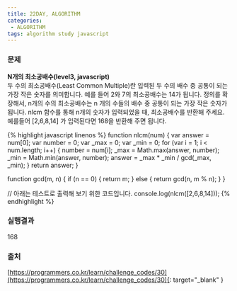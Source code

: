 ```yaml
---
title: 22DAY, ALGORITHM
categories:
 - ALGORITHM
tags: algorithm study javascript
---
```


### 문제
**N개의 최소공배수(level3, javascript)**<br />
두 수의 최소공배수(Least Common Multiple)란 입력된 두 수의 배수 중 공통이 되는 가장 작은 숫자를 의미합니다. 예를 들어 2와 7의 최소공배수는 14가 됩니다. 정의를 확장해서, n개의 수의 최소공배수는 n 개의 수들의 배수 중 공통이 되는 가장 작은 숫자가 됩니다. nlcm 함수를 통해 n개의 숫자가 입력되었을 때, 최소공배수를 반환해 주세요. 예를들어 [2,6,8,14] 가 입력된다면 168을 반환해 주면 됩니다.

{% highlight javascript linenos %}
function nlcm(num) {
  var answer = num[0];
  var number = 0;
  var _max = 0;
  var _min = 0;
  for (var i = 1; i < num.length; i++) {
    number = num[i];
    _max = Math.max(answer, number);
    _min = Math.min(answer, number);
    answer = _max * _min / gcd(_max, _min);
  }
  return answer;
}

function gcd(m, n) {
  if (n == 0) {
    return m;
  } else {
    return gcd(n, m % n);
  }
}

// 아래는 테스트로 출력해 보기 위한 코드입니다.
console.log(nlcm([2,6,8,14]));
{% endhighlight %}

### 실행결과
168

### 출처
[https://programmers.co.kr/learn/challenge_codes/30](https://programmers.co.kr/learn/challenge_codes/30){: target="_blank" }